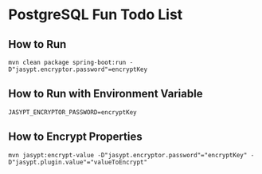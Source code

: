 # PostgreSQL Fun Todo List

## How to Run
```text
mvn clean package spring-boot:run -D"jasypt.encryptor.password"=encryptKey
```
## How to Run with Environment Variable
```text
JASYPT_ENCRYPTOR_PASSWORD=encryptKey
```
## How to Encrypt Properties
```text
mvn jasypt:encrypt-value -D"jasypt.encryptor.password"="encryptKey" -D"jasypt.plugin.value"="valueToEncrypt"
```

